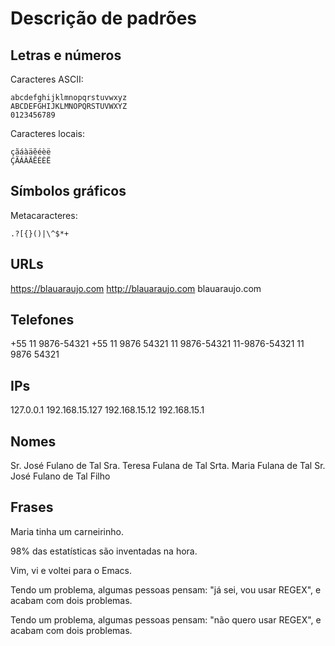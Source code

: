 # Descrição de padrões

## Letras e números

Caracteres ASCII:

```
abcdefghijklmnopqrstuvwxyz
ABCDEFGHIJKLMNOPQRSTUVWXYZ
0123456789
```

Caracteres locais:

```
çãáàäẽéèë
ÇÃÁÀÄẼÉÈË
```

## Símbolos gráficos

Metacaracteres:

```
.?[{}()|\^$*+
```

## URLs

https://blauaraujo.com
http://blauaraujo.com
blauaraujo.com


## Telefones

+55 11 9876-54321
+55 11 9876 54321
11 9876-54321
11-9876-54321
11 9876 54321

## IPs

127.0.0.1
192.168.15.127
192.168.15.12
192.168.15.1

## Nomes

Sr. José Fulano de Tal
Sra. Teresa Fulana de Tal
Srta. Maria Fulana de Tal
Sr. José Fulano de Tal Filho

## Frases

Maria tinha um carneirinho.

98% das estatísticas são inventadas na hora.

Vim, vi e voltei para o Emacs.

Tendo um problema, algumas pessoas pensam: "já sei, vou usar REGEX", e acabam com dois problemas.

Tendo um problema, algumas pessoas pensam: "não quero usar REGEX", e acabam com dois problemas.


